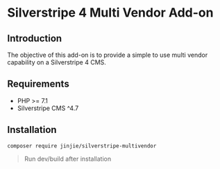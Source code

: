 # Silverstripe 4 Multi Vendor Add-on

## Introduction

The objective of this add-on is to provide a simple to use multi vendor
capability on a Silverstripe 4 CMS.

## Requirements

- PHP >= 7.1
- Silverstripe CMS ^4.7

## Installation

`composer require jinjie/silverstripe-multivendor`

> Run dev/build after installation
